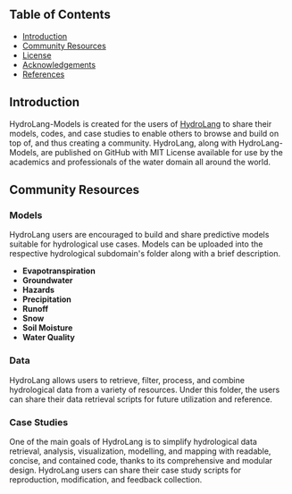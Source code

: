 ## Table of Contents
* [Introduction](https://github.com/uihilab/HydroLang-Models#Introduction)
* [Community Resources](https://github.com/uihilab/HydroLang-Models#Community-Resources)
* [License](https://github.com/uihilab/HydroLang-Models#License)
* [Acknowledgements](https://github.com/uihilab/HydroLang-Models#Acknowledgements)
* [References](#references)

## Introduction
HydroLang-Models is created for the users of [HydroLang](https://github.com/uihilab/HydroLang-Models) to share their models, codes, and case studies to enable others to browse and build on top of, and thus creating a community. HydroLang, along with HydroLang-Models, are published on GitHub with MIT License available for use by the academics and professionals of the water domain all around the world.

## Community Resources
### Models
HydroLang users are encouraged to build and share predictive models suitable for hydrological use cases. Models can be uploaded into the respective hydrological subdomain's folder along with a brief description. 

* **Evapotranspiration**
* **Groundwater**
* **Hazards**
* **Precipitation**
* **Runoff**
* **Snow**
* **Soil Moisture**
* **Water Quality**

### Data
HydroLang allows users to retrieve, filter, process, and combine hydrological data from a variety of resources. Under this folder, the users can share their data retrieval scripts for future utilization and reference.

### Case Studies
One of the main goals of HydroLang is to simplify hydrological data retrieval, analysis, visualization, modelling, and mapping with readable, concise, and contained code, thanks to its comprehensive and modular design. HydroLang users can share their case study scripts for reproduction, modification, and feedback collection.